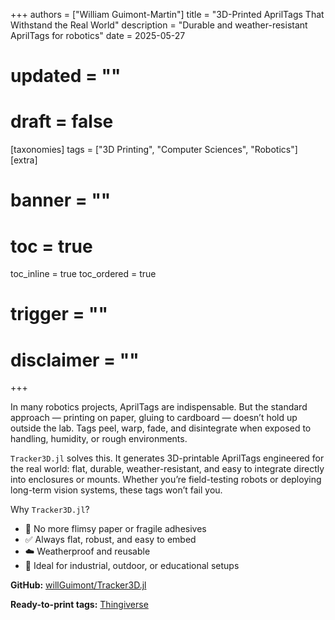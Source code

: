 +++
authors = ["William Guimont-Martin"]
title = "3D-Printed AprilTags That Withstand the Real World"
description = "Durable and weather-resistant AprilTags for robotics"
date = 2025-05-27
# updated = ""
# draft = false
[taxonomies]
tags = ["3D Printing", "Computer Sciences", "Robotics"]
[extra]
# banner = ""
# toc = true
toc_inline = true
toc_ordered = true
# trigger = ""
# disclaimer = ""
+++

In many robotics projects, AprilTags are indispensable. But the standard approach — printing on paper, gluing to cardboard — doesn’t hold up outside the lab.
Tags peel, warp, fade, and disintegrate when exposed to handling, humidity, or rough environments.

`Tracker3D.jl` solves this.
It generates 3D-printable AprilTags engineered for the real world: flat, durable, weather-resistant, and easy to integrate directly into enclosures or mounts.
Whether you’re field-testing robots or deploying long-term vision systems, these tags won’t fail you.

Why `Tracker3D.jl`?
- 🚫 No more flimsy paper or fragile adhesives
- ✅ Always flat, robust, and easy to embed
- ☁️ Weatherproof and reusable
- 🧩 Ideal for industrial, outdoor, or educational setups

**GitHub:** <a class="external" href="https://github.com/willGuimont/Tracker3D.jl" target="_blank">willGuimont/Tracker3D.jl</a>

**Ready-to-print tags:** <a class="external" href="https://www.thingiverse.com/thing:6983741" target="_blank">Thingiverse</a>